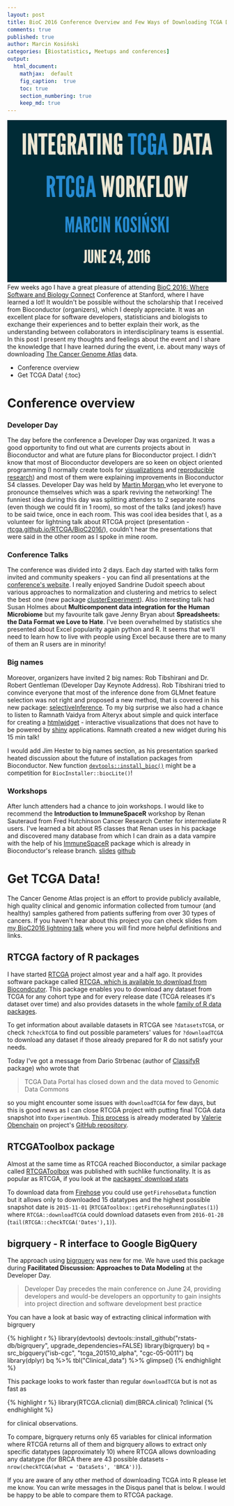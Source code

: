 ```yaml
---
layout: post
title: BioC 2016 Conference Overview and Few Ways of Downloading TCGA Data
comments: true
published: true
author: Marcin Kosiński
categories: [Biostatistics, Meetups and conferences]
output:
  html_document:
    mathjax:  default
    fig_caption:  true
    toc: true
    section_numbering: true
    keep_md: true
---
```


<img src="/images/fulls/intro_rtcga_presentation.PNG" class="fit image"> Few weeks ago I have a great pleasure of attending [BioC 2016: Where Software and Biology Connect](http://bioconductor.org/help/course-materials/2016/BioC2016/) Conference at Stanford, where I have learned a lot! It wouldn't be possible without the scholarship that I received from Bioconductor (organizers), which I deeply appreciate. It was an excellent place for software developers, statisticians and biologists to exchange their experiences and to better explain their work, as the understanding between collaborators in interdisciplinary teams is essential. In this post I present my thoughts and feelings about the event and I share the knowledge that I have learned during the event, i.e. about many ways of downloading [The Cancer Genome Atlas](http://cancergenome.nih.gov/) data.

* Conference overview
* Get TCGA Data!
{:toc}


# Conference overview

### Developer Day

The day before the conference a Developer Day was organized. It was a good opportunity to find out what are currents projects about in Bioconductor and what are future plans for Bioconductor project. I didn't know that most of Bioconductor developers are so keen on object oriented programming (I normally create tools for [visualizations](http://r-addict.com/2016/05/23/Informative-Survival-Plots.html) and [reproducible research](http://r-addict.com/2016/06/13/RHero-Saves-Backup-City-With-archivist-github.html)) and most of them were explaining improvements in Bioconductor S4 classes. Developer Day was held by [Martin Morgan ](https://www.roswellpark.edu/martin-morgan) who let everyone to pronounce themselves which was a spark reviving the networking! The funniest idea during this day was splitting attenders to 2 separate rooms (even though we could fit in 1 room), so most of the talks (and jokes!) have to be said twice, once in each room. This was cool idea besides that I, as a volunteer for lightning talk about RTCGA project (presentation - [rtcga.github.io/RTCGA/BioC2016/](http://rtcga.github.io/RTCGA/BioC2016/)), couldn't hear the presentations that were said in the other room as I spoke in mine room.

### Conference Talks

The conference was divided into 2 days. Each day started with talks form invited and community speakers - you can find all presentations at the [conference's website](http://bioconductor.org/help/course-materials/2016/BioC2016/). I really enjoyed Sandrine Dudoit speech about various approaches to normalization and clustering and metrics to select the best one (new package [clusterExperiment](https://bioconductor.org/packages/devel/bioc/html/clusterExperiment.html)). Also interesting talk had Susan Holmes about **Multicomponent data integration for the Human Microbiome** but my favourite talk gave Jenny Bryan about **Spreadsheets: the Data Format we Love to Hate**. I've been overwhelmed by statistics she presented about Excel popularity again python and R. It seems that we'll need to learn how to live with people using Excel because there are to many of them an R users are in minority! 

### Big names

Moreover, organizers have invited 2 big names: Rob Tibshirani and Dr. Robert Gentleman (Developer Day Keynote Address). Rob Tibshirani tried to convince everyone that most of the inference done from GLMnet feature selection was not right and proposed a new method, that is covered in his new package: [selectiveInference](https://cran.r-project.org/web/packages/selectiveInference/index.html). To my big surprise we also had a chance to listen to Ramnath Vaidya from Alteryx about simple and quick interface for creating a [htmlwidget](http://www.htmlwidgets.org/) - interactive visualizations that does not have to be powered by [shiny](http://shiny.rstudio.com/) applications. Ramnath created a new widget during his 15 min talk! 

I would add Jim Hester to big names section, as his presentation sparked heated discussion about the future of installation packages from Bioconductor. New function [`devtools::install_bioc()`](https://github.com/hadley/devtools/blob/master/R/install-bioc.r) might be a competition for `BiocInstaller::biocLite()`!

### Workshops

After lunch attenders had a chance to join workshops. I would like to recommend the **Introduction to ImmuneSpaceR** workshop by Renan Sauteraud from Fred Hutchinson Cancer Research Center for intermediate R users. I've learned a bit about R5 classes that Renan uses in his package and discovered many database from which I can drain as a data vampire with the help of his [ImmuneSpaceR](http://bioconductor.org/packages/release/bioc/html/ImmuneSpaceR.html) package which is already in Bioconductor's release branch. [slides](http://bioconductor.org/help/course-materials/2016/BioC2016/ConcurrentWorkshops1/Sauteraud.html) [github](https://github.com/SRenan/bioc2016)

# Get TCGA Data!

The Cancer Genome Atlas project is an effort to provide publicly available, high quality clinical and genomic information collected from tumour (and healthy) samples gathered from patients suffering from over 30 types of cancers. If you haven't hear about this project you can check slides from [my BioC2016 lightning talk](https://rtcga.github.io/RTCGA/BioC2016/) where you will find more helpful definitions and links.

## RTCGA factory of R packages

I have started [RTCGA](http://rtcga.github.io/RTCGA/) project almost year and a half ago. It provides software package called [RTCGA, which is available to download from Biocondcutor](https://bioconductor.org/packages/release/bioc/html/RTCGA.html). This package enables you to download any dataset from TCGA for any cohort type and for every release date (TCGA releases it's dataset over time) and also provides datasets in the whole [family of R data packages](http://r-addict.com/2016/05/04/RTCGA-Quick-Guide.html).

To get information about available datasets in RTCGA see `?datasetsTCGA`, or check `?checkTCGA` to find out possible parameters' values for `?downloadTCGA` to download any dataset if those already prepared for R do not satisfy your needs.

Today I've got a message from Dario Strbenac (author of [ClassifyR](http://bioconductor.org/packages/ClassifyR/) package) who wrote that

>  TCGA Data Portal has closed down and the data moved to Genomic Data Commons

so you might encounter some issues with `downloadTCGA` for few days, but this is good news as I can close RTCGA project with putting final TCGA data snapshot into `ExperimentHub`. [This process](https://github.com/RTCGA/RTCGA/issues/85) is already moderated by [Valerie Obenchain](https://github.com/vobencha) on project's [GitHub repository](https://github.com/RTCGA/).

## RTCGAToolbox package 

Almost at the same time as RTCGA reached Bioconductor, a similar package called [RTCGAToolbox](https://www.bioconductor.org/packages/3.3/bioc/html/RTCGAToolbox.html) was published with suchlike functionality. It is as popular as RTCGA, if you look at the [packages' download stats](http://bioconductor.org/packages/stats/) 
	
To download data from [Firehose](http://gdac.broadinstitute.org/) you could use `getFirehoseData` function but it allows only to downloaded 15 datatypes and the highest possible snapshot date is `2015-11-01` (`RTCGAToolbox::getFirehoseRunningDates(1)`) where `RTCGA::downloadTCGA` could download datasets even from `2016-01-28` (`tail(RTCGA::checkTCGA('Dates'),1)`).

## bigrquery - R interface to Google BigQuery

The approach using [bigrquery](https://cran.r-project.org/web/packages/bigrquery/index.html) was new for me. We have used this package during **Facilitated Discussion: Approaches to Data Modeling** at the Developer Day.

> Developer Day precedes the main conference on June 24, providing developers and would-be developers an opportunity to gain insights into project direction and software development best practice

You can have a look at basic way of extracting clinical information with bigrquery


{% highlight r %}
library(devtools)
devtools::install_github("rstats-db/bigrquery",
                         upgrade_dependencies=FALSE)
library(bigrquery)
bq = src_bigquery("isb-cgc",
                  "tcga_201510_alpha",
                  "cgc-05-0011")
bq
library(dplyr)
bq %>% 
   tbl("Clinical_data") %>%
   glimpse()
{% endhighlight %}

This package looks to work faster than regular `downloadTCGA` but is not as fast as 


{% highlight r %}
library(RTCGA.clicnial)
dim(BRCA.clinical)
?clinical
{% endhighlight %}

for clinical observations. 

To compare, bigrquery returns only 65 variables for clinical information where RTCGA returns all of them and bigrquery allows to extract only specific datatypes (approximately 10) where RTCGA allows downloading any datatype (for BRCA there are 43 possible datasets - `nrow(checkTCGA(what = 'DataSets', 'BRCA'))`).




If you are aware of any other method of downloading TCGA into R please let me know. You can write messages in the Disqus panel that is below. I would be happy to be able to compare them to RTCGA package.
